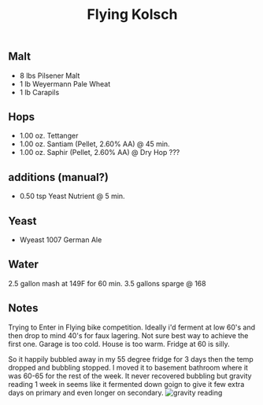 ﻿---
layout: post
title: Flying Kolsch
tags: [ beer ]
---
## Malt
- 8 lbs Pilsener  Malt
- 1 lb Weyermann Pale Wheat
- 1 lb Carapils



## Hops
- 1.00 oz. Tettanger
- 1.00 oz. Santiam (Pellet, 2.60% AA) @ 45 min.
- 1.00 oz. Saphir (Pellet, 2.60% AA) @ Dry Hop ???

## additions (manual?)
- 0.50 tsp Yeast Nutrient @ 5 min. 

## Yeast
- Wyeast 1007 German Ale

## Water
2.5 gallon mash at 149F for 60 min. 3.5 gallons sparge @ 168

## Notes
Trying to Enter in Flying bike competition. 
Ideally i'd ferment at low 60's and then drop to mind 40's for faux lagering. Not sure best way to achieve the first one. Garage is too cold. House is too warm. Fridge at 60 is silly.

So it happily bubbled away in my 55 degree fridge for 3 days then the temp dropped and bubbling stopped. I moved it to basement bathroom where it was 60-65 for the rest of the week. It never recovered bubbling but gravity reading 1 week in seems like it fermented down goign to give it few extra days on primary and even longer on secondary. ![gravity reading](https://images.weserv.nl/?w=900&url=https://pe7tla.dm.files.1drv.com/y4mv9a97yaYaZCo-xp1Qe6GyB6ZVX2ym6Lncr44tNMnmiH5CAQG4zD3RrdeWhdKjHHj-ZF4diGSy3Bxz9Gpk2udm9dOl9tI1ShHRl7WdjxKhkSi60z_awEKv9BbM8Nk-OPYvDEAFaeY0GwqjLrO5wsOO6A8upg3xO9kRQH2dsoPMpA7LKfr5fXojOGS-q6ZPXLI2YSynRB8sdHrQx-u-juuDQ?width=3024&height=4032&cropmode=none)

